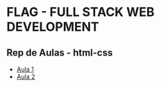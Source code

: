 # FLAG - FULL STACK WEB DEVELOPMENT
## Rep de Aulas - html-css


- [Aula 1](/html_css/aula1/)
- [Aula 2](/html_css/aula2/)